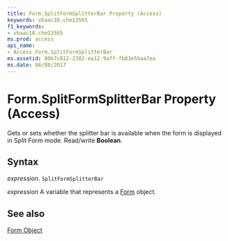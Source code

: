 ```yaml
---
title: Form.SplitFormSplitterBar Property (Access)
keywords: vbaac10.chm13565
f1_keywords:
- vbaac10.chm13565
ms.prod: access
api_name:
- Access.Form.SplitFormSplitterBar
ms.assetid: 80b7c812-2382-ea12-9aff-fb83e5baa7ea
ms.date: 06/08/2017
---
```



# Form.SplitFormSplitterBar Property (Access)

Gets or sets whether the splitter bar is available when the form is displayed in Split Form mode. Read/write  **Boolean**.


## Syntax

 _expression_. `SplitFormSplitterBar`

 _expression_ A variable that represents a [Form](./Access.Form.md) object.


## See also


[Form Object](Access.Form.md)

